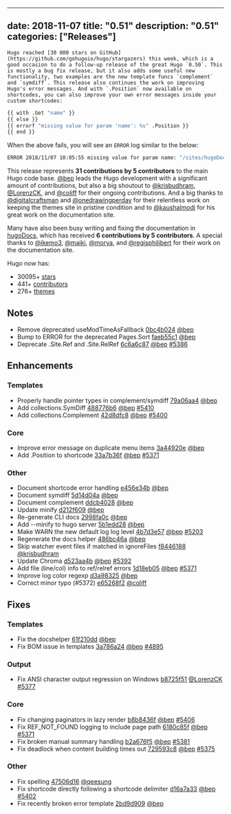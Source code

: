 
---
date: 2018-11-07
title: "0.51"
description: "0.51"
categories: ["Releases"]
---

	Hugo reached [30 000 stars on GitHub](https://github.com/gohugoio/hugo/stargazers) this week, which is a good occasion to do a follow-up release of the great Hugo `0.50`. This is mostly a bug fix release, but it also adds some useful new functionality, two examples are the new template funcs `complement` and `symdiff`. This release also continues the work on improving Hugo's error messages. And with `.Position` now available on shortcodes, you can also improve your own error messages inside your custom shortcodes:


```bash
{{ with .Get "name" }}
{{ else }}
{{ errorf "missing value for param 'name': %s" .Position }}
{{ end }}
```

When the above fails, you will see an `ERROR` log similar to the below:

```bash
ERROR 2018/11/07 10:05:55 missing value for param name: "/sites/hugoDocs/content/en/variables/shortcodes.md:32:1"
```
 
This release represents **31 contributions by 5 contributors** to the main Hugo code base.
[@bep](https://github.com/bep) leads the Hugo development with a significant amount of contributions, but also a big shoutout to [@krisbudhram](https://github.com/krisbudhram), [@LorenzCK](https://github.com/LorenzCK), and [@coliff](https://github.com/coliff) for their ongoing contributions.
And a big thanks to [@digitalcraftsman](https://github.com/digitalcraftsman) and [@onedrawingperday](https://github.com/onedrawingperday) for their relentless work on keeping the themes site in pristine condition and to [@kaushalmodi](https://github.com/kaushalmodi) for his great work on the documentation site.

Many have also been busy writing and fixing the documentation in [hugoDocs](https://github.com/gohugoio/hugoDocs), 
which has received **6 contributions by 5 contributors**. A special thanks to [@ikemo3](https://github.com/ikemo3), [@maiki](https://github.com/maiki), [@morya](https://github.com/morya), and [@regisphilibert](https://github.com/regisphilibert) for their work on the documentation site.


Hugo now has:

* 30095+ [stars](https://github.com/gohugoio/hugo/stargazers)
* 441+ [contributors](https://github.com/gohugoio/hugo/graphs/contributors)
* 276+ [themes](http://themes.gohugo.io/)


## Notes

* Remove deprecated useModTimeAsFallback [0bc4b024](https://github.com/gohugoio/hugo/commit/0bc4b0246dd6b7d71f8676a52644077a4f70ec8f) [@bep](https://github.com/bep) 
* Bump to ERROR for the deprecated Pages.Sort [faeb55c1](https://github.com/gohugoio/hugo/commit/faeb55c1d827f0ea994551a103ff4f7448786d39) [@bep](https://github.com/bep) 
* Deprecate .Site.Ref and .Site.RelRef [6c6a6c87](https://github.com/gohugoio/hugo/commit/6c6a6c87ec2b5ac7342e268ab47861429230f7f4) [@bep](https://github.com/bep) [#5386](https://github.com/gohugoio/hugo/issues/5386)

## Enhancements

### Templates

* Properly handle pointer types in complement/symdiff [79a06aa4](https://github.com/gohugoio/hugo/commit/79a06aa4b64b526c242dfa41f2c7bc24e1352d5b) [@bep](https://github.com/bep) 
* Add collections.SymDiff [488776b6](https://github.com/gohugoio/hugo/commit/488776b6498d1377718133d42daa87ce1236215d) [@bep](https://github.com/bep) [#5410](https://github.com/gohugoio/hugo/issues/5410)
* Add collections.Complement [42d8dfc8](https://github.com/gohugoio/hugo/commit/42d8dfc8c88af03ea926a59bc2332acc70cca5f6) [@bep](https://github.com/bep) [#5400](https://github.com/gohugoio/hugo/issues/5400)

### Core

* Improve error message on duplicate menu items [3a44920e](https://github.com/gohugoio/hugo/commit/3a44920e79ef86003555d8a4860c29257b2914f0) [@bep](https://github.com/bep) 
* Add .Position to shortcode [33a7b36f](https://github.com/gohugoio/hugo/commit/33a7b36fd42ee31dd79115ec6639bed24247332f) [@bep](https://github.com/bep) [#5371](https://github.com/gohugoio/hugo/issues/5371)

### Other

* Document shortcode error handling [e456e34b](https://github.com/gohugoio/hugo/commit/e456e34bdbde058243eb0a5d3c0017748639e08e) [@bep](https://github.com/bep) 
* Document symdiff [5d14d04a](https://github.com/gohugoio/hugo/commit/5d14d04ac678ad24e4946ed2a581ab71b3834def) [@bep](https://github.com/bep) 
* Document complement [ddcb4028](https://github.com/gohugoio/hugo/commit/ddcb402859b50193bfd6d8b752b568d26d14f603) [@bep](https://github.com/bep) 
* Update minify [d212f609](https://github.com/gohugoio/hugo/commit/d212f60949b6afefbe5aa79394f98dbddf7be068) [@bep](https://github.com/bep) 
* Re-generate CLI docs [2998fa0c](https://github.com/gohugoio/hugo/commit/2998fa0cd5bad161b9c802d2409d8c9c81155011) [@bep](https://github.com/bep) 
* Add --minify to hugo server [5b1edd28](https://github.com/gohugoio/hugo/commit/5b1edd281a493bdb27af4dc3c8fae7e10dd54830) [@bep](https://github.com/bep) 
* Make WARN the new default log log level [4b7d3e57](https://github.com/gohugoio/hugo/commit/4b7d3e57a40214a1269eda59731aa22a8f4463dd) [@bep](https://github.com/bep) [#5203](https://github.com/gohugoio/hugo/issues/5203)
* Regenerate the docs helper [486bc46a](https://github.com/gohugoio/hugo/commit/486bc46a5217a9d70fe0d14ab9261d7b4eb026d6) [@bep](https://github.com/bep) 
* Skip watcher event files if matched in ignoreFiles [f8446188](https://github.com/gohugoio/hugo/commit/f8446188dbec8378f34f0fea39161a49fcc46083) [@krisbudhram](https://github.com/krisbudhram) 
* Update Chroma [d523aa4b](https://github.com/gohugoio/hugo/commit/d523aa4bb03e913f55c2f89544e6112e320c975a) [@bep](https://github.com/bep) [#5392](https://github.com/gohugoio/hugo/issues/5392)
* Add file (line/col) info to ref/relref errors [1d18eb05](https://github.com/gohugoio/hugo/commit/1d18eb0574a57c3e9f468659d076a666a3dd76f2) [@bep](https://github.com/bep) [#5371](https://github.com/gohugoio/hugo/issues/5371)
* Improve log color regexp [d3a98325](https://github.com/gohugoio/hugo/commit/d3a98325c31d7f02f0762e589a4986e55b2a0da2) [@bep](https://github.com/bep) 
* Correct minor typo (#5372) [e65268f2](https://github.com/gohugoio/hugo/commit/e65268f2c2dd5ac54681d3266564901d99ed3ea3) [@coliff](https://github.com/coliff) 

## Fixes

### Templates

* Fix the docshelper [61f210dd](https://github.com/gohugoio/hugo/commit/61f210dd7abe5de77c27dc6a6995a3ad5e77afa1) [@bep](https://github.com/bep) 
* Fix BOM issue in templates [3a786a24](https://github.com/gohugoio/hugo/commit/3a786a248d3eff6e732aa94e87d6e88196e5147a) [@bep](https://github.com/bep) [#4895](https://github.com/gohugoio/hugo/issues/4895)

### Output

* Fix ANSI character output regression on Windows [b8725f51](https://github.com/gohugoio/hugo/commit/b8725f5181f6a2709274a82c1c3fdfd8f2e3e28c) [@LorenzCK](https://github.com/LorenzCK) [#5377](https://github.com/gohugoio/hugo/issues/5377)

### Core

* Fix changing paginators in lazy render [b8b8436f](https://github.com/gohugoio/hugo/commit/b8b8436fcca17c152e94cae2a1acad32efc3946c) [@bep](https://github.com/bep) [#5406](https://github.com/gohugoio/hugo/issues/5406)
* Fix REF_NOT_FOUND logging to include page path [6180c85f](https://github.com/gohugoio/hugo/commit/6180c85fb8f95e01446b74c50cab3f0480305fe4) [@bep](https://github.com/bep) [#5371](https://github.com/gohugoio/hugo/issues/5371)
* Fix broken manual summary handling [b2a676f5](https://github.com/gohugoio/hugo/commit/b2a676f5f09a3eea360887b099b9d5fc25a88492) [@bep](https://github.com/bep) [#5381](https://github.com/gohugoio/hugo/issues/5381)
* Fix deadlock when content building times out [729593c8](https://github.com/gohugoio/hugo/commit/729593c842794eaf7127050953a5c2256d332051) [@bep](https://github.com/bep) [#5375](https://github.com/gohugoio/hugo/issues/5375)

### Other

* Fix spelling [47506d16](https://github.com/gohugoio/hugo/commit/47506d164467eb7ddbcada81b767d8df5f9c8786) [@qeesung](https://github.com/qeesung) 
* Fix shortcode directly following a shortcode delimiter [d16a7a33](https://github.com/gohugoio/hugo/commit/d16a7a33ff1f22b9fa357189a901a4f1de4e65e7) [@bep](https://github.com/bep) [#5402](https://github.com/gohugoio/hugo/issues/5402)
* Fix recently broken error template [2bd9d909](https://github.com/gohugoio/hugo/commit/2bd9d9099db267831731ed2d2200eb09305df9fc) [@bep](https://github.com/bep) 





